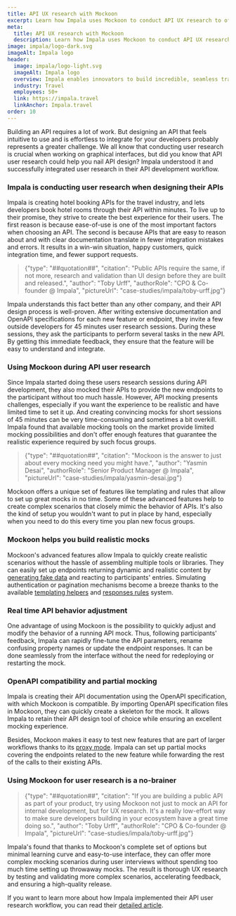 ```yaml
---
title: API UX research with Mockoon
excerpt: Learn how Impala uses Mockoon to conduct API UX research to offer the best experience to their users
meta:
  title: API UX research with Mockoon
  description: Learn how Impala uses Mockoon to conduct API UX research to offer the best experience to their users
image: impala/logo-dark.svg
imageAlt: Impala logo
header:
  image: impala/logo-light.svg
  imageAlt: Impala logo
  overview: Impala enables innovators to build incredible, seamless travel experiences.
  industry: Travel
  employees: 50+
  link: https://impala.travel
  linkAnchor: Impala.travel
order: 10
---
```


Building an API requires a lot of work. But designing an API that feels intuitive to use and is effortless to integrate for your developers probably represents a greater challenge. We all know that conducting user research is crucial when working on graphical interfaces, but did you know that API user research could help you nail API design? Impala understood it and successfully integrated user research in their API development workflow.

### Impala is conducting user research when designing their APIs

Impala is creating hotel booking APIs for the travel industry, and lets developers book hotel rooms through their API within minutes. To live up to their promise, they strive to create the best experience for their users. The first reason is because ease-of-use is one of the most important factors when choosing an API. The second is because APIs that are easy to reason about and with clear documentation translate in fewer integration mistakes and errors.
It results in a win-win situation, happy customers, quick integration time, and fewer support requests.

> {"type": "##quotation##", "citation": "Public APIs require the same, if not more, research and validation than UI design before they are built and released.", "author": "Toby Urff", "authorRole": "CPO & Co-founder @ Impala", "pictureUrl": "case-studies/impala/toby-urff.jpg"}

Impala understands this fact better than any other company, and their API design process is well-proven. After writing extensive documentation and OpenAPI specifications for each new feature or endpoint, they invite a few outside developers for 45 minutes user research sessions. During these sessions, they ask the participants to perform several tasks in the new API. By getting this immediate feedback, they ensure that the feature will be easy to understand and integrate.

### Using Mockoon during API user research

Since Impala started doing these users research sessions during API development, they also mocked their APIs to provide the new endpoints to the participant without too much hassle. However, API mocking presents challenges, especially if you want the experience to be realistic and have limited time to set it up. And creating convincing mocks for short sessions of 45 minutes can be very time-consuming and sometimes a bit overkill. Impala found that available mocking tools on the market provide limited mocking possibilities and don't offer enough features that guarantee the realistic experience required by such focus groups.

> {"type": "##quotation##", "citation": "Mockoon is the answer to just about every mocking need you might have.", "author": "Yasmin Desai", "authorRole": "Senior Product Manager @ Impala", "pictureUrl": "case-studies/impala/yasmin-desai.jpg"}

Mockoon offers a unique set of features like templating and rules that allow to set up great mocks in no time. Some of these advanced features help to create complex scenarios that closely mimic the behavior of APIs. It's also the kind of setup you wouldn't want to put in place by hand, especially when you need to do this every time you plan new focus groups.

### Mockoon helps you build realistic mocks

Mockoon's advanced features allow Impala to quickly create realistic scenarios without the hassle of assembling multiple tools or libraries. They can easily set up endpoints returning dynamic and realistic content by [generating fake data](/tutorials/generate-mock-json-data/) and reacting to participants' entries. Simulating authentication or pagination mechanisms become a breeze thanks to the available [templating helpers](docs:templating/overview) and [responses rules](docs:route-responses/dynamic-rules) system.

### Real time API behavior adjustment

One advantage of using Mockoon is the possibility to quickly adjust and modify the behavior of a running API mock. Thus, following participants' feedback, Impala can rapidly fine-tune the API parameters, rename confusing property names or update the endpoint responses. It can be done seamlessly from the interface without the need for redeploying or restarting the mock.

### OpenAPI compatibility and partial mocking

Impala is creating their API documentation using the OpenAPI specification, with which Mockoon is compatible. By importing OpenAPI specification files in Mockoon, they can quickly create a skeleton for the mock. It allows Impala to retain their API design tool of choice while ensuring an excellent mocking experience.

Besides, Mockoon makes it easy to test new features that are part of larger workflows thanks to its [proxy mode](docs:proxy-mode). Impala can set up partial mocks covering the endpoints related to the new feature while forwarding the rest of the calls to their existing APIs.

### Using Mockoon for user research is a no-brainer

> {"type": "##quotation##", "citation": "If you are building a public API as part of your product, try using Mockoon not just to mock an API for internal development, but for UX research. It's a really low-effort way to make sure developers building in your ecosystem have a great time doing so.", "author": "Toby Urff", "authorRole": "CPO & Co-founder @ Impala", "pictureUrl": "case-studies/impala/toby-urff.jpg"}

Impala's found that thanks to Mockoon's complete set of options but minimal learning curve and easy-to-use interface, they can offer more complex mocking scenarios during user interviews without spending too much time setting up throwaway mocks.
The result is thorough UX research by testing and validating more complex scenarios, accelerating feedback, and ensuring a high-quality release.

If you want to learn more about how Impala implemented their API user research workflow, you can read their [detailed article](https://impala.travel/en-gb/blog/using-ux-research-to-build-apis-that-developers-love).
